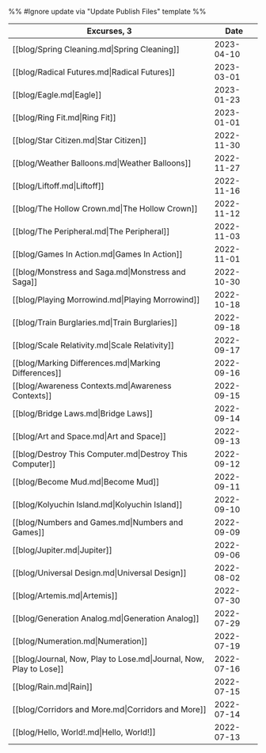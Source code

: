 %% #Ignore update via "Update Publish Files" template %% 

| Excurses, 3                                                        | Date       |
| ------------------------------------------------------------------ | ---------- |
| [[blog/Spring Cleaning.md\|Spring Cleaning]]                       | 2023-04-10 |
| [[blog/Radical Futures.md\|Radical Futures]]                       | 2023-03-01 |
| [[blog/Eagle.md\|Eagle]]                                           | 2023-01-23 |
| [[blog/Ring Fit.md\|Ring Fit]]                                     | 2023-01-01 |
| [[blog/Star Citizen.md\|Star Citizen]]                             | 2022-11-30 |
| [[blog/Weather Balloons.md\|Weather Balloons]]                     | 2022-11-27 |
| [[blog/Liftoff.md\|Liftoff]]                                       | 2022-11-16 |
| [[blog/The Hollow Crown.md\|The Hollow Crown]]                     | 2022-11-12 |
| [[blog/The Peripheral.md\|The Peripheral]]                         | 2022-11-03 |
| [[blog/Games In Action.md\|Games In Action]]                       | 2022-11-01 |
| [[blog/Monstress and Saga.md\|Monstress and Saga]]                 | 2022-10-30 |
| [[blog/Playing Morrowind.md\|Playing Morrowind]]                   | 2022-10-18 |
| [[blog/Train Burglaries.md\|Train Burglaries]]                     | 2022-09-18 |
| [[blog/Scale Relativity.md\|Scale Relativity]]                     | 2022-09-17 |
| [[blog/Marking Differences.md\|Marking Differences]]               | 2022-09-16 |
| [[blog/Awareness Contexts.md\|Awareness Contexts]]                 | 2022-09-15 |
| [[blog/Bridge Laws.md\|Bridge Laws]]                               | 2022-09-14 |
| [[blog/Art and Space.md\|Art and Space]]                           | 2022-09-13 |
| [[blog/Destroy This Computer.md\|Destroy This Computer]]           | 2022-09-12 |
| [[blog/Become Mud.md\|Become Mud]]                                 | 2022-09-11 |
| [[blog/Kolyuchin Island.md\|Kolyuchin Island]]                     | 2022-09-10 |
| [[blog/Numbers and Games.md\|Numbers and Games]]                   | 2022-09-09 |
| [[blog/Jupiter.md\|Jupiter]]                                       | 2022-09-06 |
| [[blog/Universal Design.md\|Universal Design]]                     | 2022-08-02 |
| [[blog/Artemis.md\|Artemis]]                                       | 2022-07-30 |
| [[blog/Generation Analog.md\|Generation Analog]]                   | 2022-07-29 |
| [[blog/Numeration.md\|Numeration]]                                 | 2022-07-19 |
| [[blog/Journal, Now, Play to Lose.md\|Journal, Now, Play to Lose]] | 2022-07-16 |
| [[blog/Rain.md\|Rain]]                                             | 2022-07-15 |
| [[blog/Corridors and More.md\|Corridors and More]]                 | 2022-07-14 |
| [[blog/Hello, World!.md\|Hello, World!]]                           | 2022-07-13 |
